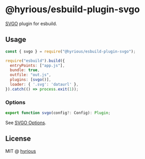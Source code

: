 # @hyrious/esbuild-plugin-svgo

[SVGO](https://github.com/svg/svgo) plugin for esbuild.

## Usage

```js
const { svgo } = require("@hyrious/esbuild-plugin-svgo");

require("esbuild").build({
  entryPoints: ["app.js"],
  bundle: true,
  outfile: "out.js",
  plugins: [svgo()],
  loader: { '.svg': 'dataurl' },
}).catch(() => process.exit(1));
```

### Options

```ts
export function svgo(config?: Config): Plugin;
```

See [SVGO Options](https://github.com/svg/svgo#configuration).

## License

MIT @ [hyrious](https://github.com/hyrious)
